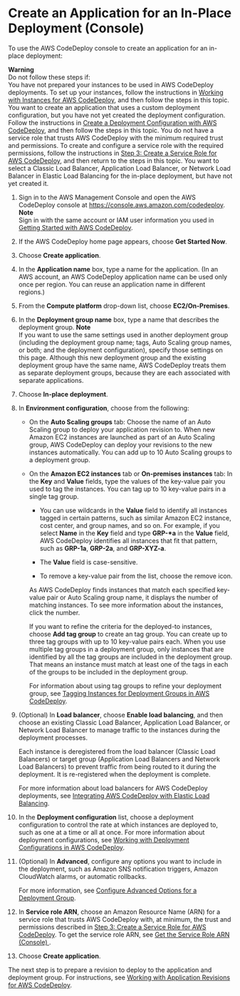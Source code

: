 # Create an Application for an In\-Place Deployment \(Console\)<a name="applications-create-in-place"></a>

To use the AWS CodeDeploy console to create an application for an in\-place deployment:

**Warning**  
Do not follow these steps if:  
You have not prepared your instances to be used in AWS CodeDeploy deployments\. To set up your instances, follow the instructions in [Working with Instances for AWS CodeDeploy](instances.md), and then follow the steps in this topic\.
You want to create an application that uses a custom deployment configuration, but you have not yet created the deployment configuration\. Follow the instructions in [Create a Deployment Configuration with AWS CodeDeploy](deployment-configurations-create.md), and then follow the steps in this topic\. 
You do not have a service role that trusts AWS CodeDeploy with the minimum required trust and permissions\. To create and configure a service role with the required permissions, follow the instructions in [Step 3: Create a Service Role for AWS CodeDeploy](getting-started-create-service-role.md), and then return to the steps in this topic\.
You want to select a Classic Load Balancer, Application Load Balancer, or Network Load Balancer in Elastic Load Balancing for the in\-place deployment, but have not yet created it\.

1. Sign in to the AWS Management Console and open the AWS CodeDeploy console at [https://console\.aws\.amazon\.com/codedeploy](https://console.aws.amazon.com/codedeploy)\.
**Note**  
Sign in with the same account or IAM user information you used in [Getting Started with AWS CodeDeploy](getting-started-codedeploy.md)\.

1. If the AWS CodeDeploy home page appears, choose **Get Started Now**\.

1. Choose **Create application**\.

1. In the **Application name** box, type a name for the application\. \(In an AWS account, an AWS CodeDeploy application name can be used only once per region\. You can reuse an application name in different regions\.\)

1. From the **Compute platform** drop\-down list, choose **EC2/On\-Premises**\.

1. In the **Deployment group name** box, type a name that describes the deployment group\.
**Note**  
If you want to use the same settings used in another deployment group \(including the deployment group name; tags, Auto Scaling group names, or both; and the deployment configuration\), specify those settings on this page\. Although this new deployment group and the existing deployment group have the same name, AWS CodeDeploy treats them as separate deployment groups, because they are each associated with separate applications\.

1. Choose **In\-place deployment**\.

1. In **Environment configuration**, choose from the following: 

   + On the **Auto Scaling groups** tab: Choose the name of an Auto Scaling group to deploy your application revision to\. When new Amazon EC2 instances are launched as part of an Auto Scaling group, AWS CodeDeploy can deploy your revisions to the new instances automatically\. You can add up to 10 Auto Scaling groups to a deployment group\.

   + On the **Amazon EC2 instances** tab or **On\-premises instances** tab: In the **Key** and **Value** fields, type the values of the key\-value pair you used to tag the instances\. You can tag up to 10 key\-value pairs in a single tag group\.

     + You can use wildcards in the **Value** field to identify all instances tagged in certain patterns, such as similar Amazon EC2 instance, cost center, and group names, and so on\. For example, if you select **Name** in the **Key** field and type **GRP\-\*a** in the **Value** field, AWS CodeDeploy identifies all instances that fit that pattern, such as **GRP\-1a**, **GRP\-2a**, and **GRP\-XYZ\-a**\.

     + The **Value** field is case\-sensitive\. 

     + To remove a key\-value pair from the list, choose the remove icon\.

     As AWS CodeDeploy finds instances that match each specified key\-value pair or Auto Scaling group name, it displays the number of matching instances\. To see more information about the instances, click the number\.

     If you want to refine the criteria for the deployed\-to instances, choose **Add tag group** to create an tag group\. You can create up to three tag groups with up to 10 key\-value pairs each\. When you use multiple tag groups in a deployment group, only instances that are identified by all the tag groups are included in the deployment group\. That means an instance must match at least one of the tags in each of the groups to be included in the deployment group\.

     For information about using tag groups to refine your deployment group, see [Tagging Instances for Deployment Groups in AWS CodeDeploy](instances-tagging.md)\.

1. \(Optional\) In **Load balancer**, choose **Enable load balancing**, and then choose an existing Classic Load Balancer, Application Load Balancer, or Network Load Balancer to manage traffic to the instances during the deployment processes\.

   Each instance is deregistered from the load balancer \(Classic Load Balancers\) or target group \(Application Load Balancers and Network Load Balancers\) to prevent traffic from being routed to it during the deployment\. It is re\-registered when the deployment is complete\.

   For more information about load balancers for AWS CodeDeploy deployments, see [Integrating AWS CodeDeploy with Elastic Load Balancing](integrations-aws-elastic-load-balancing.md)\.

1. In the **Deployment configuration** list, choose a deployment configuration to control the rate at which instances are deployed to, such as one at a time or all at once\. For more information about deployment configurations, see [Working with Deployment Configurations in AWS CodeDeploy](deployment-configurations.md)\.

1. \(Optional\) In **Advanced**, configure any options you want to include in the deployment, such as Amazon SNS notification triggers, Amazon CloudWatch alarms, or automatic rollbacks\.

   For more information, see [Configure Advanced Options for a Deployment Group](deployment-groups-configure-advanced-options.md)\. 

1. In **Service role ARN**, choose an Amazon Resource Name \(ARN\) for a service role that trusts AWS CodeDeploy with, at minimum, the trust and permissions described in [Step 3: Create a Service Role for AWS CodeDeploy](getting-started-create-service-role.md)\. To get the service role ARN, see [Get the Service Role ARN \(Console\) ](getting-started-create-service-role.md#getting-started-get-service-role-console)\.

1. Choose **Create application**\. 

The next step is to prepare a revision to deploy to the application and deployment group\. For instructions, see [Working with Application Revisions for AWS CodeDeploy](application-revisions.md)\.